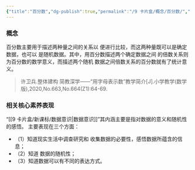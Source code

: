 ```yaml
---
{"title":"百分数","dg-publish":true,"permalink":"/9 卡片盒/概念/百分数/","dgPassFrontmatter":true,"noteIcon":""}
---
```



### 概念

百分数主要用于描述两种量之间的关系以 便进行比较，而这两种量既可以是确定数据，也可以 是随机数据。其中，用百分数描述两个确定数据之间 的倍数关系则为百分数的数学意义，而描述两个随机 数据之间倍数关系的百分数就有了统计意义。

> 许卫兵.整体建构 简教深学——“用字母表示数”教学简介[J].小学教学(数学版),2020,No.663,No.664(Z1):64-69.

### 相关核心素养表现

“[[9 卡片盒/新课标/数据意识\|数据意识]]”其内涵主要是指对数据的意义和随机性的感悟。 主要表现在三个方面：

- （1）知道现实生活中调查研究和 收集数据的必要性，感悟数据所蕴含的信息；
- （2）知道 数据的随机性；
- （3）知道数据可以有不同的表达方式。